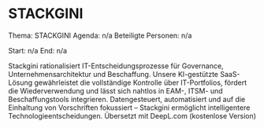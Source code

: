 # STACKGINI
Thema: STACKGINI
Agenda: n/a
Beteiligte Personen: n/a

Start: n/a
End: n/a

Stackgini rationalisiert IT-Entscheidungsprozesse für Governance, Unternehmensarchitektur und Beschaffung. Unsere KI-gestützte SaaS-Lösung gewährleistet die vollständige Kontrolle über IT-Portfolios, fördert die Wiederverwendung und lässt sich nahtlos in EAM-, ITSM- und Beschaffungstools integrieren. Datengesteuert, automatisiert und auf die Einhaltung von Vorschriften fokussiert – Stackgini ermöglicht intelligentere Technologieentscheidungen. Übersetzt mit DeepL.com (kostenlose Version)
